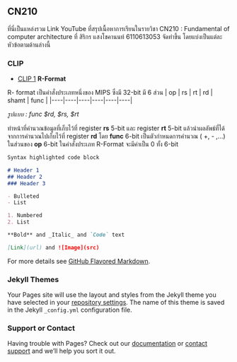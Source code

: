 ## CN210

ที่นี่เป็นแหล่งรวม Link YouTube ที่สรุปเนื้อหาการเรียนในรายวิชา CN210 : Fundamental of computer architecture ที่ สิริกร แสงโชคานนท์ 6110613053 จัดทำขึ้น โดยแบ่งเป็นแต่ละหัวข้อตามด้านล่างนี้


### CLIP

* [CLIP 1](https://youtu.be/4FirKjjTNqQ) **R-Format**

R- format เป็นคำสั่งประเภทหนึ่งของ MIPS ซึ่งมี 32-bit มี 6 ส่วน
   | op | rs | rt | rd | shamt | func |
   |----|----|----|----|----|----|
   
   *รูปแบบ : func $rd, $rs, $rt*
   
ทำหน้าที่คำนวณข้อมูลที่เก็บไว้ที่ register **rs** 5-bit และ register **rt** 5-bit แล้วนำผลลัพธ์ที่ได้จากการคำนวณไปเก็บไว้ที่ register **rd** โดย **func** 6-bit เป็นตัวกำหนดการคำนวณ ( +, - ,...) ในส่วนของ **op** 6-bit ในคำสั่งประเภท R-Format จะมีค่าเป็น 0 ทั้ง 6-bit

```markdown
Syntax highlighted code block

# Header 1
## Header 2
### Header 3

- Bulleted
- List

1. Numbered
2. List

**Bold** and _Italic_ and `Code` text

[Link](url) and ![Image](src)
```

For more details see [GitHub Flavored Markdown](https://guides.github.com/features/mastering-markdown/).

### Jekyll Themes

Your Pages site will use the layout and styles from the Jekyll theme you have selected in your [repository settings](https://github.com/SirikornBeauty/CN210-CLIP/settings). The name of this theme is saved in the Jekyll `_config.yml` configuration file.

### Support or Contact

Having trouble with Pages? Check out our [documentation](https://help.github.com/categories/github-pages-basics/) or [contact support](https://github.com/contact) and we’ll help you sort it out.
